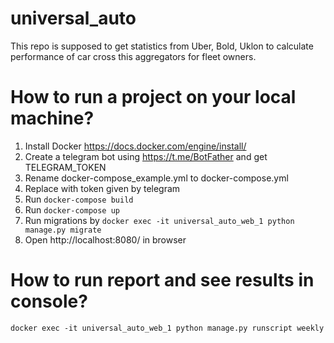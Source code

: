 # universal_auto
This repo is supposed to get statistics from Uber, Bold, Uklon to calculate performance of car cross this aggregators for fleet owners.

# How to run a project on your local machine?
1. Install Docker https://docs.docker.com/engine/install/
2. Create a telegram bot using https://t.me/BotFather and get TELEGRAM_TOKEN 
3. Rename docker-compose_example.yml to docker-compose.yml
4. Replace <add your telegram token here> with token given by telegram 
5. Run `docker-compose build`
6. Run `docker-compose up`
7. Run migrations by `docker exec -it universal_auto_web_1 python manage.py migrate`
8. Open http://localhost:8080/ in browser

# How to run report and see results in console?
```
docker exec -it universal_auto_web_1 python manage.py runscript weekly
```

